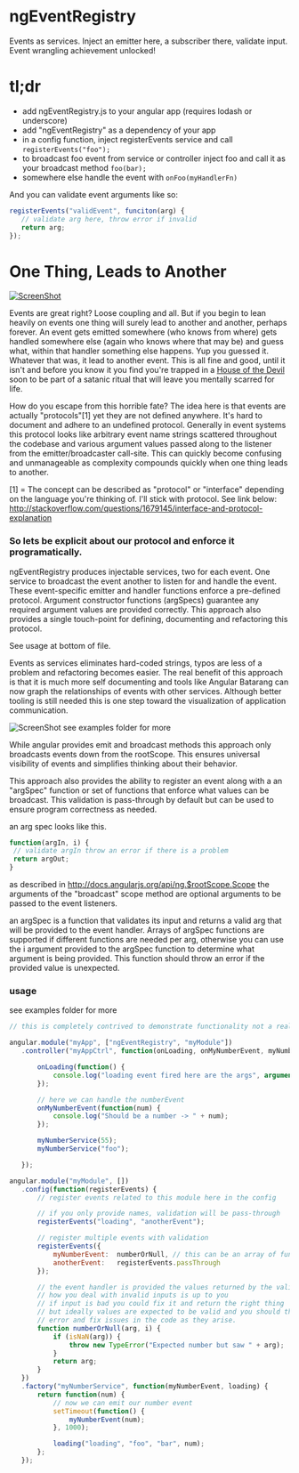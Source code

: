 ngEventRegistry
===============

Events as services. Inject an emitter here, a subscriber there, validate input. Event wrangling achievement unlocked!

# tl;dr

- add ngEventRegistry.js to your angular app (requires lodash or underscore)
- add "ngEventRegistry" as a dependency of your app
- in a config function, inject registerEvents service and call `registerEvents("foo");`
- to broadcast foo event from service or controller inject foo and call it as your broadcast method `foo(bar);`
- somewhere else handle the event with `onFoo(myHandlerFn)`

And you can validate event arguments like so:

 ```javascript
registerEvents("validEvent", funciton(arg) {
	// validate arg here, throw error if invalid
	return arg;
});
```

# One Thing, Leads to Another

[![ScreenShot](https://raw.github.com/andrewluetgers/ngEventRegistry/master/img/oneThing.jpg)](http://youtu.be/UMMnJm1PYOE)

Events are great right? Loose coupling and all. But if you begin to lean
heavily on events one thing will surely lead to another and another,
perhaps forever. An event gets emitted somewhere (who knows from where)
gets handled somewhere else (again who knows where that may be)
and guess what, within that handler something else happens. Yup you
guessed it. Whatever that was, it lead to another event. This is all fine
and good, until it isn't and before you know it you find you're trapped
in a [House of the Devil](http://www.imdb.com/title/tt1172994/) soon to be
part of a satanic ritual that will leave you mentally scarred for life.

How do you escape from this horrible fate? The idea here is that events are
actually "protocols"[1] yet they are not defined anywhere. It's hard to
document and adhere to an undefined protocol. Generally in event systems
this protocol looks like arbitrary event name strings scattered throughout
the codebase and various argument values passed along to the listener from
the emitter/broadcaster call-site. This can quickly become confusing and
unmanageable as complexity compounds quickly when one thing leads to another.

[1] = The concept can be described as "protocol" or "interface" depending on
the language you're thinking of. I'll stick with protocol. See link below:
http://stackoverflow.com/questions/1679145/interface-and-protocol-explanation

### So lets be explicit about our protocol and enforce it programatically.

ngEventRegistry produces injectable services, two for each event. One
service to broadcast the event another to listen for and handle the event.
These event-specific emitter and handler functions enforce a pre-defined
protocol. Argument constructor functions (argSpecs) guarantee any
required argument values are provided correctly. This approach also provides
a single touch-point for defining, documenting  and refactoring this protocol.

See usage at bottom of file.

Events as services eliminates hard-coded strings, typos are less of a problem
and refactoring becomes easier. The real benefit of this approach is that it is
much more self documenting and tools like Angular Batarang can now graph the
relationships of events with other services. Although better tooling is still
needed this is one step toward the visualization of application communication.

![ScreenShot](https://raw.github.com/andrewluetgers/ngEventRegistry/master/img/batarang.jpg)
see examples folder for more

While angular provides emit and broadcast methods this approach only
broadcasts events down from the rootScope. This ensures universal visibility
of events and simplifies thinking about their behavior.

This approach also provides the ability to register an event along with
a an "argSpec" function or set of functions that enforce what values can
be broadcast. This validation is pass-through by default but can be used
to ensure program correctness as needed.

an arg spec looks like this.

 ```javascript
function(argIn, i) {
  // validate argIn throw an error if there is a problem
  return argOut;
}
```

as described in http://docs.angularjs.org/api/ng.$rootScope.Scope
the arguments of the "broadcast" scope method are optional arguments to
be passed to the event listeners.

an argSpec is a function that validates its input and returns a valid arg
that will be provided to the event handler. Arrays of argSpec functions are
supported if different functions are needed per arg, otherwise you can use the
i argument provided to the argSpec function to determine what argument is being
provided. This function should throw an error if the provided value is unexpected.


### usage
see examples folder for more

 ```javascript
// this is completely contrived to demonstrate functionality not a real use case, sorry.

angular.module("myApp", ["ngEventRegistry", "myModule"])
	.controller("myAppCtrl", function(onLoading, onMyNumberEvent, myNumberService) {

		onLoading(function() {
			console.log("loading event fired here are the args", arguments);
		});

		// here we can handle the numberEvent
		onMyNumberEvent(function(num) {
			console.log("Should be a number -> " + num);
		});

		myNumberService(55);
		myNumberService("foo");

	});

angular.module("myModule", [])
	.config(function(registerEvents) {
		// register events related to this module here in the config

		// if you only provide names, validation will be pass-through
		registerEvents("loading", "anotherEvent");

		// register multiple events with validation
		registerEvents({
			myNumberEvent:  numberOrNull, // this can be an array of functions, one for each arg passed in
			anotherEvent:   registerEvents.passThrough
		});

		// the event handler is provided the values returned by the validation functions
		// how you deal with invalid inputs is up to you
		// if input is bad you could fix it and return the right thing
		// but ideally values are expected to be valid and you should throw an
		// error and fix issues in the code as they arise.
		function numberOrNull(arg, i) {
			if (isNaN(arg)) {
				throw new TypeError("Expected number but saw " + arg);
			}
			return arg;
		}
	})
	.factory("myNumberService", function(myNumberEvent, loading) {
		return function(num) {
			// now we can emit our number event
			setTimeout(function() {
				myNumberEvent(num);
			}, 1000);

			loading("loading", "foo", "bar", num);
		};
	});
